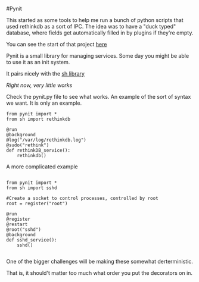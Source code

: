 #Pynit

This started as some tools to help me run a bunch of python scripts
that used rethinkdb as a sort of IPC. The idea was to have a "duck typed"
database, where fields get automatically filled in by plugins if they're empty.

You can see the start of that project [here](http://github.com/traverseda/feeds)

Pynit is a small library for managing services.
Some day you might be able to use it as an init system.

It pairs nicely with the [sh library](https://amoffat.github.io/sh/)

*Right now, very little works*

Check the pynit.py file to see what works.
An example of the sort of syntax we want. It is only an example.


```
from pynit import *
from sh import rethinkdb

@run
@background
@log("/var/log/rethinkdb.log")
@sudo("rethink")
def rethinkDB_service():
    rethinkdb()

```

A more complicated example


```

from pynit import *
from sh import sshd

#Create a socket to control processes, controlled by root
root = register("root")

@run
@register
@restart
@root("sshd")
@background
def sshd_service():
    sshd()


```

One of the bigger challenges will be making these somewhat derterministic.

That is, it should't matter too much what order you put the decorators on in.

